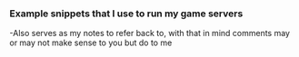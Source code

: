 ### Example snippets that I use to run my game servers

-Also serves as my notes to refer back to, with that in mind comments may or may not make sense to you but do to me
